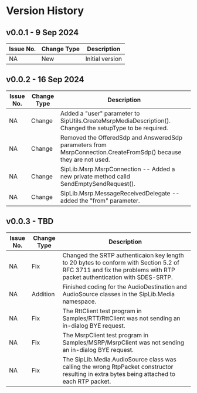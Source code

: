 # Version History

## v0.0.1 - 9 Sep 2024
| Issue No. | Change Type | Description |
|--------|--------|-------|
| NA       |  New      | Initial version |

## v0.0.2 - 16 Sep 2024
| Issue No. | Change Type | Description |
|--------|--------|-------|
| NA       |  Change  | Added a "user" parameter to SipUtils.CreateMsrpMediaDescription(). Changed the setupType to be required. |
| NA     | Change | Removed the OfferedSdp and AnsweredSdp parameters from MsrpConnection.CreateFromSdp() because they are not used. |
| NA      | Change | SipLib.Msrp.MsrpConnection -- Added a new private method calld SendEmptySendRequest(). |
| NA      | Change | SipLib.Msrp.MessageReceivedDelegate -- added the "from" parameter. |

## v0.0.3 - TBD
| Issue No. | Change Type | Description |
|--------|--------|-------|
| NA     | Fix    | Changed the SRTP authenticaion key length to 20 bytes to conform with Section 5.2 of RFC 3711 and fix the problems with RTP packet authentication with SDES-SRTP. |
| NA     | Addition | Finished coding for the AudioDestination and AudioSource classes in the SipLib.Media namespace. |
| NA     | Fix      | The RttClient test program in Samples/RTT/RttClient was not sending an in-dialog BYE request. |
| NA     | Fix      | The MsrpClient test program in Samples/MSRP/MsrpClient was not sending an in-dialog BYE request. |
| NA     | Fix      | The SipLib.Media.AudioSource class was calling the wrong RtpPacket constructor resulting in extra bytes being attached to each RTP packet. |

